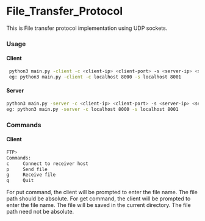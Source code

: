 # File_Transfer_Protocol

This is File transfer protocol implementation using UDP sockets.
### Usage
#### Client
```bash
 python3 main.py -client -c <client-ip> <client-port> -s <server-ip> <server-port>
 eg: python3 main.py -client -c localhost 8000 -s localhost 8001
```
#### Server
```bash
python3 main.py -server -c <client-ip> <client-port> -s <server-ip> <server-port>
eg: python3 main.py -server -c localhost 8000 -s localhost 8001
```
### Commands
#### Client
```bash
FTP>
Commands:
c     Connect to receiver host
p     Send file
g     Receive file
q     Quit
```

For put command, the client will be prompted to enter the file name. The file path should be absolute.
For get command, the client will be prompted to enter the file name. The file will be saved in the current directory.
The file path need not be absolute.
